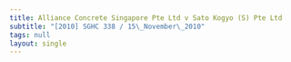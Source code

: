 ```yaml
---
title: Alliance Concrete Singapore Pte Ltd v Sato Kogyo (S) Pte Ltd
subtitle: "[2010] SGHC 338 / 15\_November\_2010"
tags: null
layout: single
---
```


